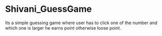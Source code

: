 # Shivani_GuessGame
Its a simple guessing game where user has to click one of the number and which one is larger he earns point otherwise loose point.
